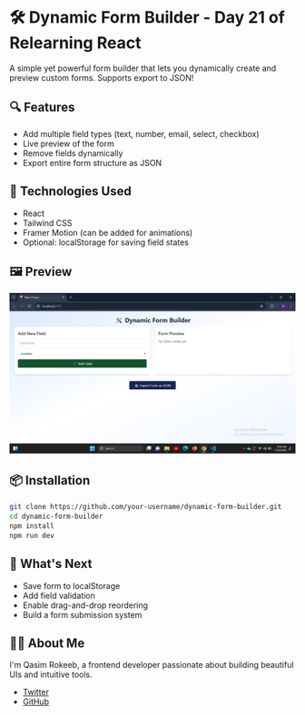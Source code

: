 # 🛠️ Dynamic Form Builder - Day 21 of Relearning React

A simple yet powerful form builder that lets you dynamically create and preview custom forms. Supports export to JSON!

## 🔍 Features

- Add multiple field types (text, number, email, select, checkbox)
- Live preview of the form
- Remove fields dynamically
- Export entire form structure as JSON

## 🚀 Technologies Used

- React
- Tailwind CSS
- Framer Motion (can be added for animations)
- Optional: localStorage for saving field states

## 🖼️ Preview

![App Preview](https://raw.githubusercontent.com/qasim-rokeeb/dynamic-form-builder/main/screenshot.png)

## 📦 Installation

```bash
git clone https://github.com/your-username/dynamic-form-builder.git
cd dynamic-form-builder
npm install
npm run dev
```

## 🌟 What's Next

- Save form to localStorage
- Add field validation
- Enable drag-and-drop reordering
- Build a form submission system

## 👨‍💻 About Me

I'm Qasim Rokeeb, a frontend developer passionate about building beautiful UIs and intuitive tools.

- [Twitter](https://twitter.com/qasimrokeeb)
- [GitHub](https://github.com/Qasim-Rokeeb)
```

